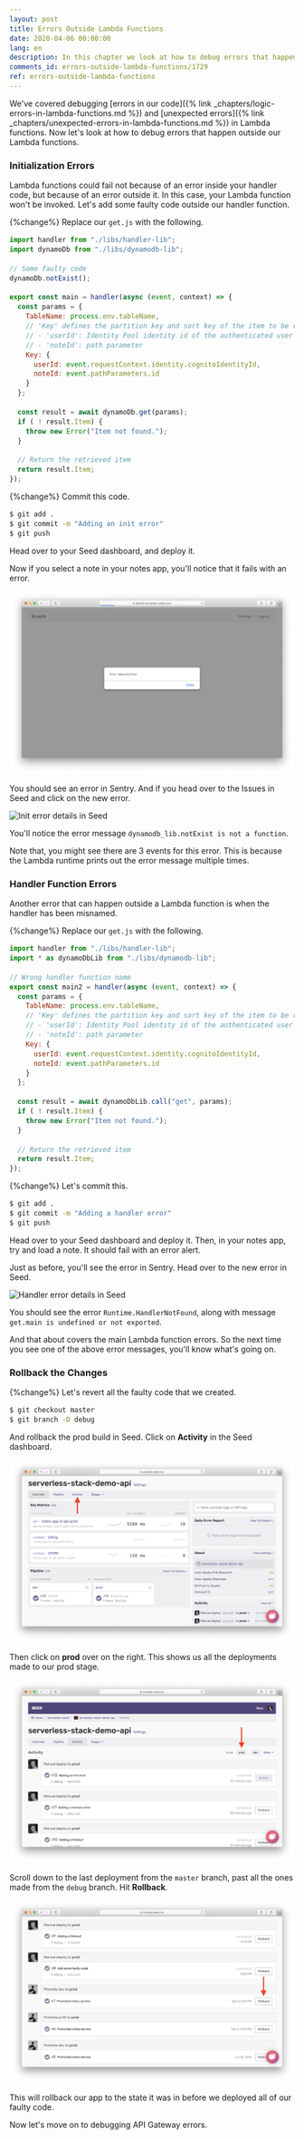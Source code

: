 ```yaml
---
layout: post
title: Errors Outside Lambda Functions
date: 2020-04-06 00:00:00
lang: en
description: In this chapter we look at how to debug errors that happen outside your Lambda function handler code. We use the CloudWatch logs through Seed to help us debug it.  
comments_id: errors-outside-lambda-functions/1729
ref: errors-outside-lambda-functions
---
```


We've covered debugging [errors in our code]({% link _chapters/logic-errors-in-lambda-functions.md %}) and [unexpected errors]({% link _chapters/unexpected-errors-in-lambda-functions.md %}) in Lambda functions. Now let's look at how to debug errors that happen outside our Lambda functions.

### Initialization Errors

Lambda functions could fail not because of an error inside your handler code, but because of an error outside it. In this case, your Lambda function won't be invoked. Let's add some faulty code outside our handler function.

{%change%} Replace our `get.js` with the following.

``` javascript
import handler from "./libs/handler-lib";
import dynamoDb from "./libs/dynamodb-lib";

// Some faulty code
dynamoDb.notExist();

export const main = handler(async (event, context) => {
  const params = {
    TableName: process.env.tableName,
    // 'Key' defines the partition key and sort key of the item to be retrieved
    // - 'userId': Identity Pool identity id of the authenticated user
    // - 'noteId': path parameter
    Key: {
      userId: event.requestContext.identity.cognitoIdentityId,
      noteId: event.pathParameters.id
    }
  };

  const result = await dynamoDb.get(params);
  if ( ! result.Item) {
    throw new Error("Item not found.");
  }

  // Return the retrieved item
  return result.Item;
});
```

{%change%} Commit this code.

``` bash
$ git add .
$ git commit -m "Adding an init error"
$ git push
```

Head over to your Seed dashboard, and deploy it.

Now if you select a note in your notes app, you'll notice that it fails with an error.

![Init error in notes app note page](/assets/monitor-debug-errors/init-error-in-notes-app-note-page.png)

You should see an error in Sentry. And if you head over to the Issues in Seed and click on the new error.

![Init error details in Seed](/assets/monitor-debug-errors/init-error-details-in-seed.png)

You'll notice the error message `dynamodb_lib.notExist is not a function`.

Note that, you might see there are 3 events for this error. This is because the Lambda runtime prints out the error message multiple times.

### Handler Function Errors

Another error that can happen outside a Lambda function is when the handler has been misnamed. 

{%change%} Replace our `get.js` with the following.

``` javascript
import handler from "./libs/handler-lib";
import * as dynamoDbLib from "./libs/dynamodb-lib";

// Wrong handler function name
export const main2 = handler(async (event, context) => {
  const params = {
    TableName: process.env.tableName,
    // 'Key' defines the partition key and sort key of the item to be retrieved
    // - 'userId': Identity Pool identity id of the authenticated user
    // - 'noteId': path parameter
    Key: {
      userId: event.requestContext.identity.cognitoIdentityId,
      noteId: event.pathParameters.id
    }
  };

  const result = await dynamoDbLib.call("get", params);
  if ( ! result.Item) {
    throw new Error("Item not found.");
  }

  // Return the retrieved item
  return result.Item;
});
```
{%change%} Let's commit this.

``` bash
$ git add .
$ git commit -m "Adding a handler error"
$ git push
```

Head over to your Seed dashboard and deploy it. Then, in your notes app, try and load a note. It should fail with an error alert.

Just as before, you'll see the error in Sentry. Head over to the new error in Seed.

![Handler error details in Seed](/assets/monitor-debug-errors/handler-error-details-in-seed.png)

You should see the error `Runtime.HandlerNotFound`, along with message `get.main is undefined or not exported`.

And that about covers the main Lambda function errors. So the next time you see one of the above error messages, you'll know what's going on.

### Rollback the Changes

{%change%} Let's revert all the faulty code that we created.

``` bash
$ git checkout master
$ git branch -D debug
```

And rollback the prod build in Seed. Click on **Activity** in the Seed dashboard.

![Click activity in Seed](/assets/monitor-debug-errors/click-activity-in-seed.png)

Then click on **prod** over on the right. This shows us all the deployments made to our prod stage.

![Click on prod activity in Seed](/assets/monitor-debug-errors/click-on-prod-activity-in-seed.png)

Scroll down to the last deployment from the `master` branch, past all the ones made from the `debug` branch. Hit **Rollback**.

![Rollback on prod build in Seed](/assets/monitor-debug-errors/rollback-on-prod-build-in-seed.png)

This will rollback our app to the state it was in before we deployed all of our faulty code.

Now let's move on to debugging API Gateway errors.
